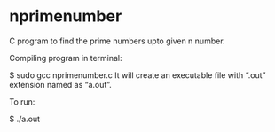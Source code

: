 # nprimenumber
C program to find the prime numbers upto given n number.


Compiling program in terminal:

$ sudo gcc nprimenumber.c It will create an executable file with “.out” extension named as “a.out”.

To run:

$ ./a.out
